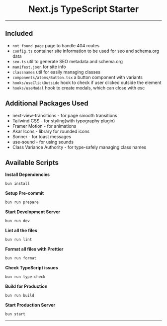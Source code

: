 <h1 align="center">
  Next.js TypeScript Starter
</h1>

---

## Included

- `not found page` page to handle 404 routes
- `config.ts` container site information to be used for seo and schema.org data
- `seo.ts` util to generate SEO metadata and schema.org
- `manifest.json` for site info
- `classnames` util for easily managing classes
- `components/atoms/Button.tsx` a button component with variants
- `hooks/useClickOutside` hook to check if user clicked outside the element
- `hooks/useModal` hook to create modals, which can close with esc

## Additional Packages Used

- next-view-transitions - for page smooth transitions
- Tailwind CSS - for styling(with typography plugin)
- Framer Motion - for animations
- Akar Icons - library for rounded icons
- Sonner - for toast messages
- use-sound - for using sounds
- Class Variance Authority - for type-safely managing class names

## Available Scripts

**Install Dependencies**

```bash
bun install
```

**Setup Pre-commit**

```bash
bun run prepare
```

**Start Development Server**

```bash
bun run dev
```

**Lint all the files**

```bash
bun run lint
```

**Format all files with Prettier**

```bash
bun run format
```

**Check TypeScript issues**

```bash
bun run type-check
```

**Build for Production**

```bash
bun run build
```

**Start Production Server**

```bash
bun start
```

---
